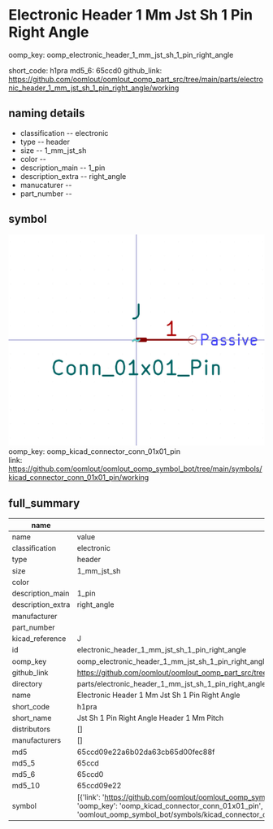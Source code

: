 # Electronic Header 1 Mm Jst Sh 1 Pin Right Angle
oomp_key: oomp_electronic_header_1_mm_jst_sh_1_pin_right_angle 


short_code: h1pra
md5_6: 65ccd0
github_link: https://github.com/oomlout/oomlout_oomp_part_src/tree/main/parts/electronic_header_1_mm_jst_sh_1_pin_right_angle/working
## naming details
* classification -- electronic
* type -- header
* size -- 1_mm_jst_sh
* color -- 
* description_main -- 1_pin
* description_extra -- right_angle
* manucaturer -- 
* part_number -- 



## symbol

![](symbol/0/working/working_600.png)  
oomp_key: oomp_kicad_connector_conn_01x01_pin  
link: https://github.com/oomlout/oomlout_oomp_symbol_bot/tree/main/symbols/kicad_connector_conn_01x01_pin/working  


## full_summary
| name | value | 
| --- | --- | 
| name | value | 
| classification | electronic | 
| type | header | 
| size | 1_mm_jst_sh | 
| color |  | 
| description_main | 1_pin | 
| description_extra | right_angle | 
| manufacturer |  | 
| part_number |  | 
| kicad_reference | J | 
| id | electronic_header_1_mm_jst_sh_1_pin_right_angle | 
| oomp_key | oomp_electronic_header_1_mm_jst_sh_1_pin_right_angle | 
| github_link | https://github.com/oomlout/oomlout_oomp_part_src/tree/main/parts/electronic_header_1_mm_jst_sh_1_pin_right_angle/working | 
| directory | parts/electronic_header_1_mm_jst_sh_1_pin_right_angle | 
| name | Electronic Header 1 Mm Jst Sh 1 Pin Right Angle | 
| short_code | h1pra | 
| short_name | Jst Sh 1 Pin Right Angle Header 1 Mm Pitch | 
| distributors | [] | 
| manufacturers | [] | 
| md5 | 65ccd09e22a6b02da63cb65d00fec88f | 
| md5_5 | 65ccd | 
| md5_6 | 65ccd0 | 
| md5_10 | 65ccd09e22 | 
| symbol | [{'link': 'https://github.com/oomlout/oomlout_oomp_symbol_bot/tree/main/symbols/kicad_connector_conn_01x01_pin', 'oomp_key': 'oomp_kicad_connector_conn_01x01_pin', 'directory': 'oomlout_oomp_symbol_bot/symbols/kicad_connector_conn_01x01_pin//working/working.kicad_sym'}] | 
